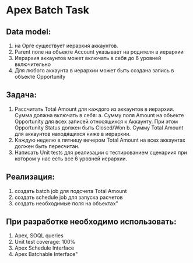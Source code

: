 # Apex Batch Task
## Data model:
1. на Орге существует иерархия аккаунтов.
2. Parent поле на объекте Account указывает на родителя в иерархии
3. Иерархия аккаунтов может включать в себя до 6 уровней включительно
4. Для любого аккаунтa в иерархии может быть создана запись в объекте Opportunity

## Задача:
1. Рассчитать Total Amount для каждого из аккаунтов в иерархии. Сумма должна включать в себя:
        a. Сумму поля Amount на объекте Opportunity для всех записей относящихся к Аккаунту. При этом Opportunity Status должен быть Closed/Won
        b. Сумму Total Amount для аккаунтов находящихся ниже в иерархии.
2. Каждую неделю в пятницу вечером Total Amount на всех аккаунтах должен быть пересчитан.
3. Написать Unit tests для реализации с тестированием сценариия при котором у нас есть все 6 уровней иерархии.

## Реализация:
1. создать batch job для подсчета Total Amount
2. создать schedule job для запуска расчетов
3. создать необходимые поля на объектах"

## При разработке необходимо использовать:
 1) Apex, SOQL queries
 2) Unit test coverage: 100%
 3) Apex Schedule Interface
 4) Apex Batchable Interface"